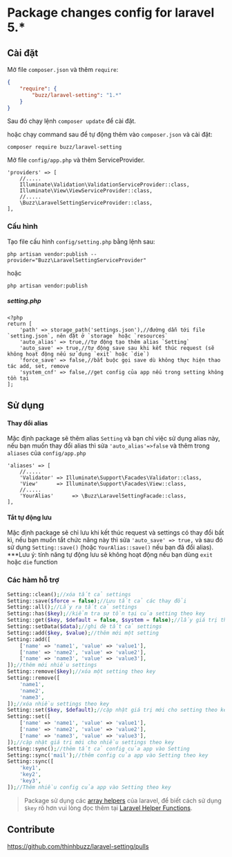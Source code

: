# Package changes config for laravel 5.*

## Cài đặt
Mở file `composer.json` và thêm `require`:

```json
{
    "require": {
        "buzz/laravel-setting": "1.*"
    }
}
```

Sau đó chạy lệnh ```composer update``` để cài đặt.

hoặc chạy command sau để tự động thêm vào `composer.json` và cài đặt:

```
composer require buzz/laravel-setting
```


Mở file `config/app.php` và thêm ServiceProvider.

```
'providers' => [
    //.....
    Illuminate\Validation\ValidationServiceProvider::class,
    Illuminate\View\ViewServiceProvider::class,
    //.....
    \Buzz\LaravelSettingServiceProvider::class,
],
```


### Cấu hình

Tạo file cấu hình ``config/setting.php`` bằng lệnh sau:

~~~
php artisan vendor:publish --provider="Buzz\LaravelSettingServiceProvider"
~~~

hoặc

~~~
php artisan vendor:publish
~~~

##### setting.php
```
<?php
return [
    'path' => storage_path('settings.json'),//đường dẫn tới file `setting.json`, nên đặt ở `storage` hoặc `resources`
    'auto_alias' => true,//tự động tạo thêm alias `Setting`
    'auto_save' => true,//tự động save sau khi kết thúc request (sẽ không hoạt động nếu sử dụng `exit` hoặc `die`)
    'force_save' => false,//bắt buộc gọi save dù không thực hiện thao tác add, set, remove
    'system_cnf' => false,//get config của app nếu trong setting không tồn tại
];
```


## Sử dụng

#### Thay đổi alias

Mặc định package sẽ thêm alias `Setting` và bạn chỉ việc sử dụng alias này, nếu bạn muốn thay đổi alias thì sửa `'auto_alias'=>false` và thêm trong `aliases` của `config/app.php`

```
'aliases' => [
    //.....
    'Validator' => Illuminate\Support\Facades\Validator::class,
    'View'      => Illuminate\Support\Facades\View::class,
    //.....
    'YourAlias'      => \Buzz\LaravelSettingFacade::class,
],
```

#### Tắt tự động lưu

Mặc định package sẽ chỉ lưu khi kết thúc request và settings có thay đổi bất kì, nếu bạn muốn tắt chức năng này thì sửa `'auto_save' => true,` và sau đó sử dụng `Setting::save()` (hoặc `YourAlias::save()` nếu bạn đã đổi alias).
***Lưu ý: tính năng tự động lưu sẽ không hoạt động nếu bạn dùng `exit` hoặc `die` function



### Các hàm hỗ trợ

```php
Setting::clean();//xóa tất cả settings
Setting::save($force = false);//Lưu tất cả các thay đổi
Setting::all();//Lấy ra tất cả settings
Setting::has($key);//kiểm tra sự tồn tại của setting theo key
Setting::get($key, $default = false, $system = false);//lấy giá trị theo key
Setting::setData($data);//ghi đè tất cả settings
Setting::add($key, $value);//thêm mới một setting
Setting::add([
    ['name' => 'name1', 'value' => 'value1'],
    ['name' => 'name2', 'value' => 'value2'],
    ['name' => 'name3', 'value' => 'value3'],
]);//thêm mới nhiều settings
Setting::remove($key);//xóa một setting theo key
Setting::remove([
    'name1',
    'name2',
    'name3',
]);//xóa nhiều settings theo key
Setting::set($key, $default);//cập nhật giá trị mới cho setting theo key
Setting::set([
    ['name' => 'name1', 'value' => 'value1'],
    ['name' => 'name2', 'value' => 'value2'],
    ['name' => 'name3', 'value' => 'value3'],
]);//cập nhật giá trị mới cho nhiều settings theo key
Setting::sync();//thêm tất cả config của app vào Setting
Setting::sync('mail');//thêm config của app vào Setting theo key
Setting::sync([
    'key1',
    'key2',
    'key3',
]);//Thêm nhiều config của app vào Setting theo key
```

> Package sử dụng các [array helpers](http://laravel.com/docs/5.1/helpers#arrays) của laravel, để biết cách sử dụng `$key` rõ hơn vui lòng đọc thêm tại [Laravel Helper Functions](http://laravel.com/docs/5.1/helpers#arrays).

## Contribute

https://github.com/thinhbuzz/laravel-setting/pulls